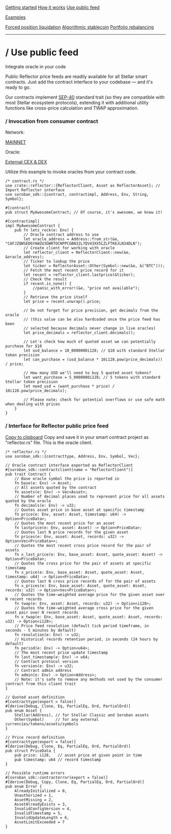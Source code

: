 [Getting started](https://reflector.network/docs) [How it works](https://reflector.network/docs/how-it-works) [Use public feed](https://reflector.network/docs/interface)

[Examples](https://reflector.network/docs/examples)

[Forced position liquidation](https://reflector.network/docs/examples/forced-liquidation) [Algorithmic stablecoin](https://reflector.network/docs/examples/algo-stablecoin) [Portfolio rebalancing](https://reflector.network/docs/examples/portfolio-rebalancing)

* * *

# / Use public feed

Integrate oracle in your code

Public Reflector price feeds are readily available for all Stellar smart contracts. Just add the contract interface to your codebase — and it's ready to go.

Our contracts implement [SEP-40](https://github.com/stellar/stellar-protocol/blob/master/ecosystem/sep-0040.md) standard trait (so they are compatible with most Stellar ecosystem protocols), extending it with additional utility functions like cross-price calculation and TWAP approximation.

### / Invocation from consumer contract

Network:

[MAINNET](https://reflector.network/docs/interface#)

Oracle:

[External CEX & DEX](https://reflector.network/docs/interface#)

Utilize this example to invoke oracles from your contract code.

```
/* contract.rs */
use crate::reflector::{ReflectorClient, Asset as ReflectorAsset}; // Import Reflector interface
use soroban_sdk::{contract, contractimpl, Address, Env, String, Symbol};

#[contract]
pub struct MyAwesomeContract; // Of course, it's awesome, we know it!

#[contractimpl]
impl MyAwesomeContract {
    pub fn lets_rock(e: Env) {
        // Oracle contract address to use
        let oracle_address = Address::from_str(&e, "CAFJZQWSED6YAWZU3GWRTOCNPPCGBN32L7QV43XX5LZLFTK6JLN34DLN");
        // Create client for working with oracle
        let reflector_client = ReflectorClient::new(&e, &oracle_address);
        // Ticker to lookup the price
        let ticker = ReflectorAsset::Other(Symbol::new(&e, &("BTC")));
        // Fetch the most recent price record for it
        let recent = reflector_client.lastprice(&ticker);
        // Check the result
        if recent.is_none() {
            //panic_with_error!(&e, "price not available");
        }
        // Retrieve the price itself
        let price = recent.unwrap().price;

        // Do not forget for price precision, get decimals from the oracle
        // (this value can be also hardcoded once the price feed has been
        // selected because decimals never change in live oracles)
        let price_decimals = reflector_client.decimals();

        // Let's check how much of quoted asset we can potentially purchase for $10
        let usd_balance = 10_0000000i128; // $10 with standard Stellar token precision
        let can_purchase = (usd_balance * 10i128.pow(price_decimals)) / price;

        // How many USD we'll need to buy 5 quoted asset tokens?
        let want_purchase = 5_0000000i128; // 5 tokens with standard Stellar token precision
        let need_usd = (want_purchase * price) / 10i128.pow(price_decimals);

        // Please note: check for potential overflows or use safe math when dealing with prices
    }
}
```

### / Interface for Reflector public price feed

[Copy to clipboard](https://reflector.network/docs/interface# "Copy to clipboard") Copy and save it in your smart contract project as "reflector.rs" file. This is the oracle client.

```
/* reflector.rs */
use soroban_sdk::{contracttype, Address, Env, Symbol, Vec};

// Oracle contract interface exported as ReflectorClient
#[soroban_sdk::contractclient(name = "ReflectorClient")]
pub trait Contract {
    // Base oracle symbol the price is reported in
    fn base(e: Env) -> Asset;
    // All assets quoted by the contract
    fn assets(e: Env) -> Vec<Asset>;
    // Number of decimal places used to represent price for all assets quoted by the oracle
    fn decimals(e: Env) -> u32;
    // Quotes asset price in base asset at specific timestamp
    fn price(e: Env, asset: Asset, timestamp: u64) -> Option<PriceData>;
    // Quotes the most recent price for an asset
    fn lastprice(e: Env, asset: Asset) -> Option<PriceData>;
    // Quotes last N price records for the given asset
    fn prices(e: Env, asset: Asset, records: u32) -> Option<Vec<PriceData>>;
    // Quotes the most recent cross price record for the pair of assets
    fn x_last_price(e: Env, base_asset: Asset, quote_asset: Asset) -> Option<PriceData>;
    // Quotes the cross price for the pair of assets at specific timestamp
    fn x_price(e: Env, base_asset: Asset, quote_asset: Asset, timestamp: u64) -> Option<PriceData>;
    // Quotes last N cross price records of for the pair of assets
    fn x_prices(e: Env, base_asset: Asset, quote_asset: Asset, records: u32) -> Option<Vec<PriceData>>;
    // Quotes the time-weighted average price for the given asset over N recent records
    fn twap(e: Env, asset: Asset, records: u32) -> Option<i128>;
    // Quotes the time-weighted average cross price for the given asset pair over N recent records
    fn x_twap(e: Env, base_asset: Asset, quote_asset: Asset, records: u32) -> Option<i128>;
    // Price feed resolution (default tick period timeframe, in seconds - 5 minutes by default)
    fn resolution(e: Env) -> u32;
    // Historical records retention period, in seconds (24 hours by default)
    fn period(e: Env) -> Option<u64>;
    // The most recent price update timestamp
    fn last_timestamp(e: Env) -> u64;
    // Contract protocol version
    fn version(e: Env) -> u32;
    // Contract admin address
    fn admin(e: Env) -> Option<Address>;
    // Note: it's safe to remove any methods not used by the consumer contract from this client trait
}

// Quoted asset definition
#[contracttype(export = false)]
#[derive(Debug, Clone, Eq, PartialEq, Ord, PartialOrd)]
pub enum Asset {
    Stellar(Address), // for Stellar Classic and Soroban assets
    Other(Symbol)     // for any external currencies/tokens/assets/symbols
}

// Price record definition
#[contracttype(export = false)]
#[derive(Debug, Clone, Eq, PartialEq, Ord, PartialOrd)]
pub struct PriceData {
    pub price: i128,   // asset price at given point in time
    pub timestamp: u64 // record timestamp
}

// Possible runtime errors
#[soroban_sdk::contracterror(export = false)]
#[derive(Debug, Copy, Clone, Eq, PartialEq, Ord, PartialOrd)]
pub enum Error {
    AlreadyInitialized = 0,
    Unauthorized = 1,
    AssetMissing = 2,
    AssetAlreadyExists = 3,
    InvalidConfigVersion = 4,
    InvalidTimestamp = 5,
    InvalidUpdateLength = 6,
    AssetLimitExceeded = 7
}
```